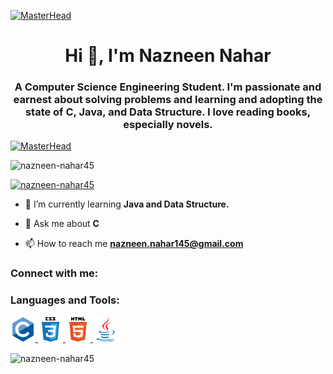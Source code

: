 [![MasterHead](https://mir-s3-cdn-cf.behance.net/project_modules/max_1200/9afe0493484903.5e66500f8dea4.gif)](https://sifullahrakin.io)

<h1 align="center">Hi 👋, I'm Nazneen Nahar</h1>
<h3 align="center">A Computer Science Engineering Student. I'm passionate and earnest about solving problems and learning and adopting the state of C, Java, and Data Structure. I love reading books, especially novels.</h3>

[![MasterHead](https://cdn.dribbble.com/users/4055494/screenshots/15215756/media/d2b66c4ca0192aa26d103448b3d1518b.gif)](https://sifullahrakin.io)

<p align="left"> <img src="https://komarev.com/ghpvc/?username=nazneen-nahar45&label=Profile%20views&color=0e75b6&style=flat" alt="nazneen-nahar45" /> </p>

<p align="left"> <a href="https://github.com/ryo-ma/github-profile-trophy"><img src="https://github-profile-trophy.vercel.app/?username=nazneen-nahar45" alt="nazneen-nahar45" /></a> </p>

- 🌱 I’m currently learning **Java and Data Structure.**

- 💬 Ask me about **C**

- 📫 How to reach me **nazneen.nahar145@gmail.com**

<h3 align="left">Connect with me:</h3>
<p align="left">
</p>

<h3 align="left">Languages and Tools:</h3>
<p align="left"> <a href="https://www.cprogramming.com/" target="_blank" rel="noreferrer"> <img src="https://raw.githubusercontent.com/devicons/devicon/master/icons/c/c-original.svg" alt="c" width="40" height="40"/> </a> <a href="https://www.w3schools.com/css/" target="_blank" rel="noreferrer"> <img src="https://raw.githubusercontent.com/devicons/devicon/master/icons/css3/css3-original-wordmark.svg" alt="css3" width="40" height="40"/> </a> <a href="https://www.w3.org/html/" target="_blank" rel="noreferrer"> <img src="https://raw.githubusercontent.com/devicons/devicon/master/icons/html5/html5-original-wordmark.svg" alt="html5" width="40" height="40"/> </a> <a href="https://www.java.com" target="_blank" rel="noreferrer"> <img src="https://raw.githubusercontent.com/devicons/devicon/master/icons/java/java-original.svg" alt="java" width="40" height="40"/> </a> </p>

<p><img align="center" src="https://github-readme-streak-stats.herokuapp.com/?user=nazneen-nahar45&" alt="nazneen-nahar45" /></p>
